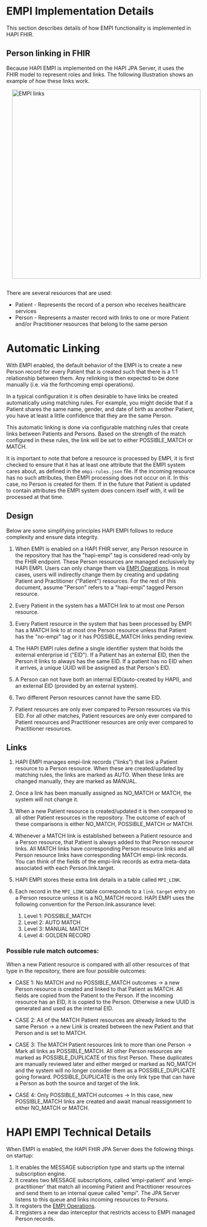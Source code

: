 # EMPI Implementation Details

This section describes details of how EMPI functionality is implemented in HAPI FHIR.

## Person linking in FHIR

Because HAPI EMPI is implemented on the HAPI JPA Server, it uses the FHIR model to represent roles and links. The following illustration shows an example of how these links work.

<a href="/hapi-fhir/docs/images/empi-links.svg"><img src="/hapi-fhir/docs/images/empi-links.svg" alt="EMPI links" style="margin-left: 15px; margin-bottom: 15px; width: 500px;" /></a>

There are several resources that are used:

* Patient - Represents the record of a person who receives healthcare services
* Person - Represents a master record with links to one or more Patient and/or Practitioner resources that belong to the same person

# Automatic Linking

With EMPI enabled, the default behavior of the EMPI is to create a new Person record for every Patient that is created such that there is a 1:1 relationship between them. Any relinking is then expected to be done manually (i.e. via the forthcoming empi operations).

In a typical configuration it is often desirable to have links be created automatically using matching rules. For example, you might decide that if a Patient shares the same name, gender, and date of birth as another Patient, you have at least a little confidence that they are the same Person.

This automatic linking is done via configurable matching rules that create links between Patients and Persons.  Based on the strength of the match configured in these rules, the link will be set to either POSSIBLE_MATCH or MATCH.

It is important to note that before a resource is processed by EMPI, it is first checked to ensure that it has at least one attribute that the EMPI system cares about, as defined in the `empi-rules.json` file. If the incoming resource has no such attributes, then EMPI processing does not occur on it. In this case, no Person is created for them. If in the future that Patient is updated to contain attributes the EMPI system does concern itself with, it will be processed at that time.

## Design

Below are some simplifying principles HAPI EMPI follows to reduce complexity and ensure data integrity.

1. When EMPI is enabled on a HAPI FHIR server, any Person resource in the repository that has the "hapi-empi" tag is considered read-only by the FHIR endpoint.  These Person resources are managed exclusively by HAPI EMPI.  Users can only change them via [EMPI Operations](/hapi-fhir/docs/server_jpa_empi/empi_operations.html).  In most cases, users will indirectly change them by creating and updating Patient and Practitioner ("Patient") resources.  For the rest of this document, assume "Person" refers to a "hapi-empi" tagged Person resource.

1. Every Patient in the system has a MATCH link to at most one Person resource.

1. Every Patient resource in the system that has been processed by EMPI has a MATCH link to at most one Person resource unless that Patient has the "no-empi" tag or it has POSSIBLE_MATCH links pending review.

1. The HAPI EMPI rules define a single identifier system that holds the external enterprise id ("EID").  If a Patient has an external EID, then the Person it links to always has the same EID. If a patient has no EID when it arrives, a unique UUID will be assigned as that Person's EID.

1. A Person can not have both an internal EID(auto-created by HAPI), and an external EID (provided by an external system).

1. Two different Person resources cannot have the same EID.

1. Patient resources are only ever compared to Person resources via this EID.  For all other matches, Patient resources are only ever compared to Patient resources and Practitioner resources are only ever compared to Practitioner resources.

## Links

1. HAPI EMPI manages empi-link records ("links") that link a Patient resource to a Person resource.  When these are created/updated by matching rules, the links are marked as AUTO.  When these links are changed manually, they are marked as MANUAL.

1. Once a link has been manually assigned as NO_MATCH or MATCH, the system will not change it.

1. When a new Patient resource is created/updated it is then compared to all other Patient resources in the repository.  The outcome of each of these comparisons is either NO_MATCH, POSSIBLE_MATCH or MATCH.

1. Whenever a MATCH link is established between a Patient resource and a Person resource, that Patient is always added to that Person resource links.  All MATCH links have corresponding Person resource links and all Person resource links have corresponding MATCH empi-link records.  You can think of the fields of the empi-link records as extra meta-data associated with each Person.link.target.

1. HAPI EMPI stores these extra link details in a table called `MPI_LINK`.

1. Each record in the `MPI_LINK` table corresponds to a `link.target` entry on a Person resource unless it is a NO_MATCH record.  HAPI EMPI uses the following convention for the Person.link.assurance level:
    1. Level 1: POSSIBLE_MATCH
    1. Level 2: AUTO MATCH
    1. Level 3: MANUAL MATCH
    1. Level 4: GOLDEN RECORD

### Possible rule match outcomes:

When a new Patient resource is compared with all other resources of that type in the repository, there are four possible outcomes:

* CASE 1: No MATCH and no POSSIBLE_MATCH outcomes -> a new Person resource is created and linked to that Patient as MATCH.  All fields are copied from the Patient to the Person.  If the incoming resource has an EID, it is copied to the Person.  Otherwise a new UUID is generated and used as the internal EID.

* CASE 2: All of the MATCH Patient resources are already linked to the same Person -> a new Link is created between the new Patient and that Person and is set to MATCH.

* CASE 3: The MATCH Patient resources link to more than one Person -> Mark all links as POSSIBLE_MATCH.  All other Person resources are marked as POSSIBLE_DUPLICATE of this first Person.  These duplicates are manually reviewed later and either merged or marked as NO_MATCH and the system will no longer consider them as a POSSIBLE_DUPLICATE going forward. POSSIBLE_DUPLICATE is the only link type that can have a Person as both the source and target of the link.

* CASE 4: Only POSSIBLE_MATCH outcomes -> In this case, new POSSIBLE_MATCH links are created and await manual reassignment to either NO_MATCH or MATCH.

# HAPI EMPI Technical Details

When EMPI is enabled, the HAPI FHIR JPA Server does the following things on startup:

1. It enables the MESSAGE subscription type and starts up the internal subscription engine.
1. It creates two MESSAGE subscriptions, called 'empi-patient' and 'empi-practitioner' that match all incoming Patient and Practitioner resources and send them to an internal queue called "empi".  The JPA Server listens to this queue and links incoming resources to Persons.
1. It registers the [EMPI Operations](/hapi-fhir/docs/server_jpa_empi/empi_operations.html).
1. It registers a new dao interceptor that restricts access to EMPI managed Person records.
